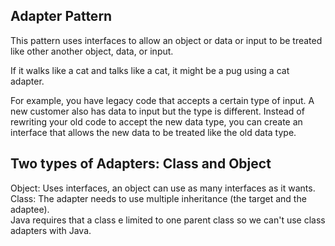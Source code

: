 ## Adapter Pattern

This pattern uses interfaces to allow an object or data or input to be treated like other another object, data, or input.

If it walks like a cat and talks like a cat, it might be a pug using a cat adapter.
  
For example, you have legacy code that accepts a certain type of input.  A new customer also has data
to input but the type is different.  Instead of rewriting your old code to accept the new data type,
you can create an interface that allows the new data to be treated like the old data type.

## Two types of Adapters: Class and Object

Object: Uses interfaces, an object can use as many interfaces as it wants.
Class:  The adapter needs to use multiple inheritance (the target and the adaptee).  
	Java requires that a class e limited to one parent class so we can't use
	class adapters with Java.
